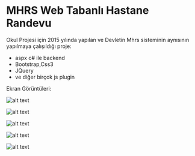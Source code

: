 # MHRS Web Tabanlı Hastane Randevu

Okul Projesi için 2015 yılında yapılan ve Devletin Mhrs sisteminin aynısının yapılmaya çalışıldığı proje:

 * aspx c# ile backend
 * Bootstrap,Css3
 * JQuery
 * ve diğer birçok js plugin



Ekran Görüntüleri: 

![alt text][logo]

[logo]: https://i.hizliresim.com/0Bo679.png "Logo Title Text 2"

![alt text][logo1]

[logo1]: https://i.hizliresim.com/y3raPy.png "Logo Title Text 2"

![alt text][logo2]

[logo2]: https://i.hizliresim.com/mkWyP1.png "Logo Title Text 2"

![alt text][logo3]

[logo3]: https://i.hizliresim.com/BA5QMv.png "Logo Title Text 2"


![alt text][logo4]

[logo4]: https://i.hizliresim.com/gWJ05R.png "Logo Title Text 2"
